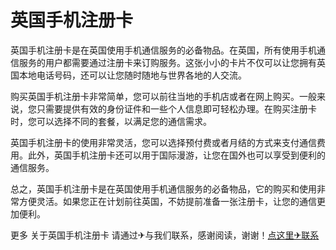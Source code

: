 # 英国手机注册卡

英国手机注册卡是在英国使用手机通信服务的必备物品。在英国，所有使用手机通信服务的用户都需要通过注册卡来订购服务。这张小小的卡片不仅可以让您拥有英国本地电话号码，还可以让您随时随地与世界各地的人交流。

购买英国手机注册卡非常简单，您可以前往当地的手机店或者在网上购买。一般来说，您只需要提供有效的身份证件和一些个人信息即可轻松办理。在购买注册卡时，您可以选择不同的套餐，以满足您的通信需求。

英国手机注册卡的使用非常灵活，您可以选择预付费或者月结的方式来支付通信费用。此外，英国手机注册卡还可以用于国际漫游，让您在国外也可以享受到便利的通信服务。

总之，英国手机注册卡是在英国使用手机通信服务的必备物品，它的购买和使用非常方便灵活。如果您正在计划前往英国，不妨提前准备一张注册卡，让您的通信更加便利。

更多 关于英国手机注册卡 请通过✈与我们联系，感谢阅读，谢谢！[点这里✈联系](https://lm.k02.cc)